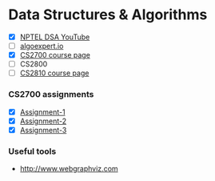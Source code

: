 # Data Structures & Algorithms

* [x] [NPTEL DSA YouTube](https://www.youtube.com/playlist?app=desktop&list=PLyqSpQzTE6M_Fu6l8irVwXkUyC9Gwqr6_)
* [ ] [algoexpert.io](https://www.algoexpert.io/product)
* [x] [CS2700 course page](https://www.cse.iitm.ac.in/~rupesh/teaching/pds/aug21/)
* [ ] CS2800
* [ ] [CS2810 course page](https://www.cse.iitm.ac.in/~rupesh/teaching/ooaia/jan20/)

### CS2700 assignments

* [x] [Assignment-1](https://www.hackerrank.com/contests/pds-assignment1/challenges/matrix-using-linked-list)
* [x] [Assignment-2](https://www.hackerrank.com/contests/binary-tree-opeartions/challenges/binary-tree-opeartions/problem)
* [x] [Assignment-3](https://www.hackerrank.com/contests/cs2700-assignment-03/challenges/cs2700-a03/problem)

### Useful tools

* http://www.webgraphviz.com
